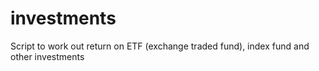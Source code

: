 investments
===========

Script to work out return on ETF (exchange traded fund), index fund and other investments
